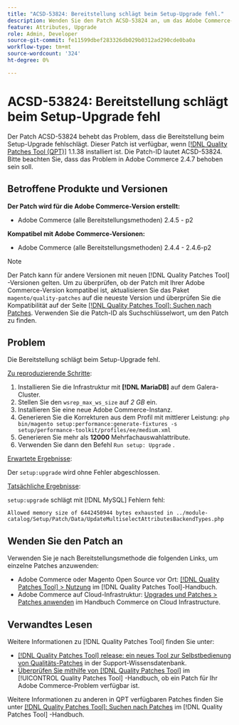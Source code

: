 ```yaml
---
title: "ACSD-53824: Bereitstellung schlägt beim Setup-Upgrade fehl."
description: Wenden Sie den Patch ACSD-53824 an, um das Adobe Commerce-Problem zu beheben, bei dem die Bereitstellung beim Setup-Upgrade fehlschlägt.
feature: Attributes, Upgrade
role: Admin, Developer
source-git-commit: fe11599dbef283326db029b0312ad290cde0ba0a
workflow-type: tm+mt
source-wordcount: '324'
ht-degree: 0%

---
```


# ACSD-53824: Bereitstellung schlägt beim Setup-Upgrade fehl

Der Patch ACSD-53824 behebt das Problem, dass die Bereitstellung beim Setup-Upgrade fehlschlägt. Dieser Patch ist verfügbar, wenn [[!DNL Quality Patches Tool (QPT)]](https://experienceleague.adobe.com/en/docs/commerce-knowledge-base/kb/announcements/commerce-announcements/magento-quality-patches-released-new-tool-to-self-serve-quality-patches) 1.1.38 installiert ist. Die Patch-ID lautet ACSD-53824. Bitte beachten Sie, dass das Problem in Adobe Commerce 2.4.7 behoben sein soll.

## Betroffene Produkte und Versionen

**Der Patch wird für die Adobe Commerce-Version erstellt:**

* Adobe Commerce (alle Bereitstellungsmethoden) 2.4.5 - p2

**Kompatibel mit Adobe Commerce-Versionen:**

* Adobe Commerce (alle Bereitstellungsmethoden) 2.4.4 - 2.4.6-p2

>[!NOTE]
>
>Der Patch kann für andere Versionen mit neuen [!DNL Quality Patches Tool] -Versionen gelten. Um zu überprüfen, ob der Patch mit Ihrer Adobe Commerce-Version kompatibel ist, aktualisieren Sie das Paket `magento/quality-patches` auf die neueste Version und überprüfen Sie die Kompatibilität auf der Seite [[!DNL Quality Patches Tool]: Suchen nach Patches](https://experienceleague.adobe.com/tools/commerce-quality-patches/index.html). Verwenden Sie die Patch-ID als Suchschlüsselwort, um den Patch zu finden.

## Problem

Die Bereitstellung schlägt beim Setup-Upgrade fehl.

<u>Zu reproduzierende Schritte</u>:

1. Installieren Sie die Infrastruktur mit **[!DNL MariaDB]** auf dem Galera-Cluster.
1. Stellen Sie den `wsrep_max_ws_size` auf *2 GB* ein.
1. Installieren Sie eine neue Adobe Commerce-Instanz.
1. Generieren Sie die Korrekturen aus dem Profil mit mittlerer Leistung:
   `php bin/magento setup:performance:generate-fixtures -s setup/performance-toolkit/profiles/ee/medium.xml`
1. Generieren Sie mehr als **12000** Mehrfachauswahlattribute.
1. Verwenden Sie dann den Befehl `Run setup: Upgrade` .

<u>Erwartete Ergebnisse</u>:

Der `setup:upgrade` wird ohne Fehler abgeschlossen.

<u>Tatsächliche Ergebnisse</u>:

`setup:upgrade` schlägt mit [!DNL MySQL] Fehlern fehl:

`Allowed memory size of 6442450944 bytes exhausted in ../module-catalog/Setup/Patch/Data/UpdateMultiselectAttributesBackendTypes.php`

## Wenden Sie den Patch an

Verwenden Sie je nach Bereitstellungsmethode die folgenden Links, um einzelne Patches anzuwenden:

* Adobe Commerce oder Magento Open Source vor Ort: [[!DNL Quality Patches Tool] > Nutzung](/help/tools/quality-patches-tool/usage.md) im [!DNL Quality Patches Tool]-Handbuch.
* Adobe Commerce auf Cloud-Infrastruktur: [Upgrades und Patches > Patches anwenden](https://experienceleague.adobe.com/docs/commerce-cloud-service/user-guide/develop/upgrade/apply-patches.html) im Handbuch Commerce on Cloud Infrastructure.

## Verwandtes Lesen

Weitere Informationen zu [!DNL Quality Patches Tool] finden Sie unter:

* [[!DNL Quality Patches Tool] release: ein neues Tool zur Selbstbedienung von Qualitäts-Patches](https://experienceleague.adobe.com/en/docs/commerce-knowledge-base/kb/announcements/commerce-announcements/magento-quality-patches-released-new-tool-to-self-serve-quality-patches) in der Support-Wissensdatenbank.
* [Überprüfen Sie mithilfe von  [!DNL Quality Patches Tool]](/help/tools/quality-patches-tool/patches-available-in-qpt/check-patch-for-magento-issue-with-magento-quality-patches.md) im [!UICONTROL Quality Patches Tool] -Handbuch, ob ein Patch für Ihr Adobe Commerce-Problem verfügbar ist.


Weitere Informationen zu anderen in QPT verfügbaren Patches finden Sie unter [[!DNL Quality Patches Tool]: Suchen nach Patches](https://experienceleague.adobe.com/tools/commerce-quality-patches/index.html) im [!DNL Quality Patches Tool] -Handbuch.
